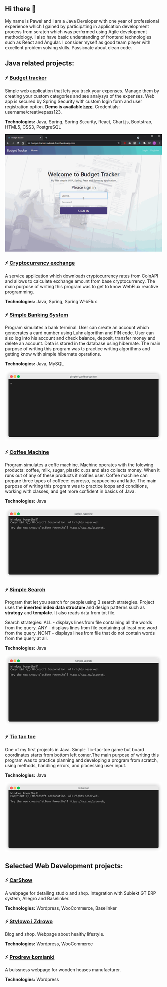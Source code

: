 ## Hi there 👋

My name is Paweł and I am a Java Developer with one year of professional experience which I gained by participating in application development process from scratch which was performed using Agile development methodology. I also have basic understanding of frontend technologies such as React and Angular. I consider myself as good team player with excellent problem solving skills. Passionate about clean code.

## Java related projects:

### ⚡ **[Budget tracker](https://github.com/tadeeek/budget-tracker)** 
Simple web application that lets you track your expenses. Manage them by creating your custom categories and see analysys of the expenses. Web app is secured by Spring Security with custom login form and user registration option. 
**Demo is available [here](https://budget-tracker-tadeeek-front.herokuapp.com/)**. Credentials: username/creativepass123.

**Technologies:** Java, Spring, Spring Security, React, Chart.js, Bootstrap, HTML5, CSS3, PostgreSQL

![Budget tracker screencast](https://github.com/tadeeek/budget-tracker/blob/master/screencast-budget-tracker.gif)

### ⚡ **[Cryptocurrency exchange](https://github.com/tadeeek/cryptocurrency-exchange)**
A service application which downloads cryptocurrency rates from CoinAPI and allows to calculate exchange amount from base cryptocurrency. The main purpose of writing this program was to get to know WebFlux reactive programming.

**Technologies:** Java, Spring, Spring WebFlux

### ⚡ **[Simple Banking System](https://github.com/tadeeek/simple-banking-system)** 
Program simulates a bank terminal. User can create an account which geneerates a card number using Luhn algorithm and PIN code. User can also log into his account and check balance, deposit, transfer money and delete an account. Data is stored in the database using hibernate. The main purpose of writing this program was to practice writing algorithms and getting know with simple hibernate operations.

**Technologies:** Java, MySQL

![Simple Banking System screeencast](https://github.com/tadeeek/simple-banking-system/blob/master/screencast-simple-banking-system.gif)

### ⚡ **[Coffee Machine](https://github.com/tadeeek/coffee-machine)**
Program simulates a coffe machine. Machine operates with the folowing products: coffee, milk, sugar, plastic cups and also collects money. When it runs out of any of these products it notifies user. Coffee machine can prepare three types of coffeee: espresso, cappuccino and latte. The main purpose of writing this program was to practice loops and conditions, working with classes, and get more confident in basics of Java.

**Technologies:** Java

![Coffee Machine screeencast](https://github.com/tadeeek/coffee-machine/blob/master/screencast-coffee-machine.gif)

### ⚡ **[Simple Search](https://github.com/tadeeek/simple-search)**
Program that let you search for people using 3 search strategies. Project uses the **inverted index data structure** and design patterns such as **strategy** and **template**. It also reads data from txt file.

Search strategies:
ALL - displays lines from file containing all the words from the query.
ANY - displays lines from file containing at least one word from the query.
NONT - displays lines from file that do not contain words from the query at all.

**Technologies:** Java

![Simple Search screeencast](https://github.com/tadeeek/simple-search/blob/master/screencast-simple-search.gif)


### ⚡ **[Tic tac toe](https://github.com/tadeeek/tic-tac-toe)**
One of my first projects in Java. Simple Tic-tac-toe game but board coordinates starts from bottom left corner.The main purpose of writing this program was to practice planning and developing a program from scratch, using methods, handling errors, and processing user input.

**Technologies:** Java

![Tic tac toe screeencast](https://github.com/tadeeek/tic-tac-toe/blob/master/screencast-tic-tac-toe.gif)

## Selected Web Development projects:

### ⚡ **[CarShow](https://carshow.pl/)**
A webpage for detailing studio and shop. Integration with Subiekt GT ERP system, Allegro and Baselinker.

**Technologies:** Wordpress, WooCommerce, Baselinker

### ⚡ **[Stylowo i Zdrowo](https://stylowoizdrowo.pl/)**
Blog and shop. Webpage about healthy lifestyle.

**Technologies:** Wordpress, WooCommerce

### ⚡ **[Prodrew Łomianki](http://prodrew-lomianki.pl/)**
A buissness webpage for wooden houses manufacturer.

**Technologies:** Wordpress
